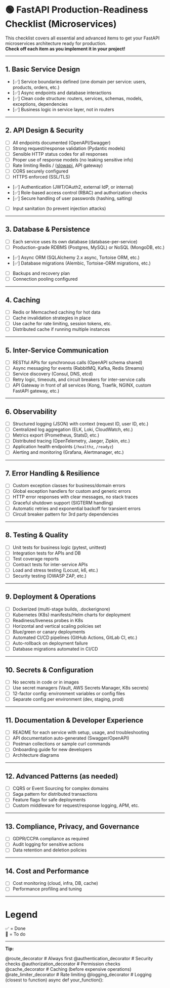 # 🟢 FastAPI Production-Readiness Checklist (Microservices)

This checklist covers all essential and advanced items to get your FastAPI microservices architecture ready for production.  
**Check off each item as you implement it in your project!**

---

## 1. Basic Service Design

- [✅] Service boundaries defined (one domain per service: users, products, orders, etc.)
- [✅] Async endpoints and database interactions
- [✅] Clean code structure: routers, services, schemas, models, exceptions, dependencies
- [✅] Business logic in service layer, not in routers

---

## 2. API Design & Security

- [ ] All endpoints documented (OpenAPI/Swagger)
- [ ] Strong request/response validation (Pydantic models)
- [ ] Sensible HTTP status codes for all responses
- [ ] Proper use of response models (no leaking sensitive info)
- [ ] Rate limiting Redis / ([slowapi](https://pypi.org/project/slowapi/), API gateway) 
- [ ] CORS securely configured
- [ ] HTTPS enforced (SSL/TLS)
- [✅] Authentication (JWT/OAuth2, external IdP, or internal)
- [✅] Role-based access control (RBAC) and authorization checks
- [✅] Secure handling of user passwords (hashing, salting)
- [ ] Input sanitation (to prevent injection attacks)

---

## 3. Database & Persistence

- [ ] Each service uses its own database (database-per-service)
- [ ] Production-grade RDBMS (Postgres, MySQL) or NoSQL (MongoDB, etc.)
- [✅] Async ORM (SQLAlchemy 2.x async, Tortoise ORM, etc.)
- [✅] Database migrations (Alembic, Tortoise-ORM migrations, etc.)
- [ ] Backups and recovery plan
- [ ] Connection pooling configured

---

## 4. Caching

- [ ] Redis or Memcached caching for hot data
- [ ] Cache invalidation strategies in place
- [ ] Use cache for rate limiting, session tokens, etc.
- [ ] Distributed cache if running multiple instances

---

## 5. Inter-Service Communication

- [ ] RESTful APIs for synchronous calls (OpenAPI schema shared)
- [ ] Async messaging for events (RabbitMQ, Kafka, Redis Streams)
- [ ] Service discovery (Consul, DNS, etcd)
- [ ] Retry logic, timeouts, and circuit breakers for inter-service calls
- [ ] API Gateway in front of all services (Kong, Traefik, NGINX, custom FastAPI gateway, etc.)

---

## 6. Observability

- [ ] Structured logging (JSON) with context (request ID, user ID, etc.)
- [ ] Centralized log aggregation (ELK, Loki, CloudWatch, etc.)
- [ ] Metrics export (Prometheus, StatsD, etc.)
- [ ] Distributed tracing (OpenTelemetry, Jaeger, Zipkin, etc.)
- [ ] Application health endpoints (`/healthz`, `/readyz`)
- [ ] Alerting and monitoring (Grafana, Alertmanager, etc.)

---

## 7. Error Handling & Resilience

- [ ] Custom exception classes for business/domain errors
- [ ] Global exception handlers for custom and generic errors
- [ ] HTTP error responses with clear messages, no stack traces
- [ ] Graceful shutdown support (SIGTERM handling)
- [ ] Automatic retries and exponential backoff for transient errors
- [ ] Circuit breaker pattern for 3rd party dependencies

---

## 8. Testing & Quality

- [ ] Unit tests for business logic (pytest, unittest)
- [ ] Integration tests for APIs and DB
- [ ] Test coverage reports
- [ ] Contract tests for inter-service APIs
- [ ] Load and stress testing (Locust, k6, etc.)
- [ ] Security testing (OWASP ZAP, etc.)

---

## 9. Deployment & Operations

- [ ] Dockerized (multi-stage builds, .dockerignore)
- [ ] Kubernetes (K8s) manifests/Helm charts for deployment
- [ ] Readiness/liveness probes in K8s
- [ ] Horizontal and vertical scaling policies set
- [ ] Blue/green or canary deployments
- [ ] Automated CI/CD pipelines (GitHub Actions, GitLab CI, etc.)
- [ ] Auto-rollback on deployment failure
- [ ] Database migrations automated in CI/CD

---

## 10. Secrets & Configuration

- [ ] No secrets in code or in images
- [ ] Use secret managers (Vault, AWS Secrets Manager, K8s secrets)
- [ ] 12-factor config: environment variables or config files
- [ ] Separate config per environment (dev, staging, prod)

---

## 11. Documentation & Developer Experience

- [ ] README for each service with setup, usage, and troubleshooting
- [ ] API documentation auto-generated (Swagger/OpenAPI)
- [ ] Postman collections or sample curl commands
- [ ] Onboarding guide for new developers
- [ ] Architecture diagrams

---

## 12. Advanced Patterns (as needed)

- [ ] CQRS or Event Sourcing for complex domains
- [ ] Saga pattern for distributed transactions
- [ ] Feature flags for safe deployments
- [ ] Custom middleware for request/response logging, APM, etc.

---

## 13. Compliance, Privacy, and Governance

- [ ] GDPR/CCPA compliance as required
- [ ] Audit logging for sensitive actions
- [ ] Data retention and deletion policies

---

## 14. Cost and Performance

- [ ] Cost monitoring (cloud, infra, DB, cache)
- [ ] Performance profiling and tuning

---

# Legend

✅ = Done  
🔲 = To do

---

**Tip:**  

@route_decorator           # Always first
@authentication_decorator  # Security checks
@authorization_decorator   # Permission checks  
@cache_decorator          # Caching (before expensive operations)
@rate_limiter_decorator   # Rate limiting
@logging_decorator        # Logging (closest to function)
async def your_function():
